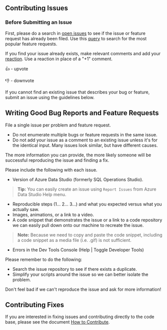 ## Contributing Issues

### Before Submitting an Issue
First, please do a search in [open issues](https://github.com/Microsoft/azuredatastudio/issues) to see if the issue or feature request has already been filed. Use this [query](https://github.com/Microsoft/azuredatastudio/issues?q=is%3Aopen+is%3Aissue+label%3Afeature-request+sort%3Areactions-%2B1-desc) to search for the most popular feature requests.

If you find your issue already exists, make relevant comments and add your [reaction](https://github.com/blog/2119-add-reactions-to-pull-requests-issues-and-comments). Use a reaction in place of a "+1" comment.

:+1: - upvote

:-1: - downvote

If you cannot find an existing issue that describes your bug or feature, submit an issue using the guidelines below.

## Writing Good Bug Reports and Feature Requests

File a single issue per problem and feature request.

* Do not enumerate multiple bugs or feature requests in the same issue.
* Do not add your issue as a comment to an existing issue unless it's for the identical input. Many issues look similar, but have different causes.

The more information you can provide, the more likely someone will be successful reproducing the issue and finding a fix.

Please include the following with each issue.

* Version of Azure Data Studio (formerly SQL Operations Studio).

> **Tip:** You can easily create an issue using `Report Issues` from Azure Data Studio Help menu.

* Reproducible steps (1... 2... 3...) and what you expected versus what you actually saw.
* Images, animations, or a link to a video.
* A code snippet that demonstrates the issue or a link to a code repository we can easily pull down onto our machine to recreate the issue.

> **Note:** Because we need to copy and paste the code snippet, including a code snippet as a media file (i.e. .gif) is not sufficient.

* Errors in the Dev Tools Console (Help | Toggle Developer Tools)

Please remember to do the following:

* Search the issue repository to see if there exists a duplicate.
* Simplify your scripts around the issue so we can better isolate the problem.

Don't feel bad if we can't reproduce the issue and ask for more information!

## Contributing Fixes
If you are interested in fixing issues and contributing directly to the code base,
please see the document [How to Contribute](https://github.com/Microsoft/azuredatastudio/wiki/How-to-Contribute).
